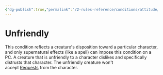```yaml
---
{"dg-publish":true,"permalink":"/2-rules-reference/conditions/attitude/unfriendly/","noteIcon":""}
---
```


# Unfriendly

This condition reflects a creature's disposition toward a particular character, and only supernatural effects (like a spell) can impose this condition on a PC. A creature that is unfriendly to a character dislikes and specifically distrusts that character. The unfriendly creature won't accept [Requests](https://2e.aonprd.com/Actions.aspx?ID=51) from the character.